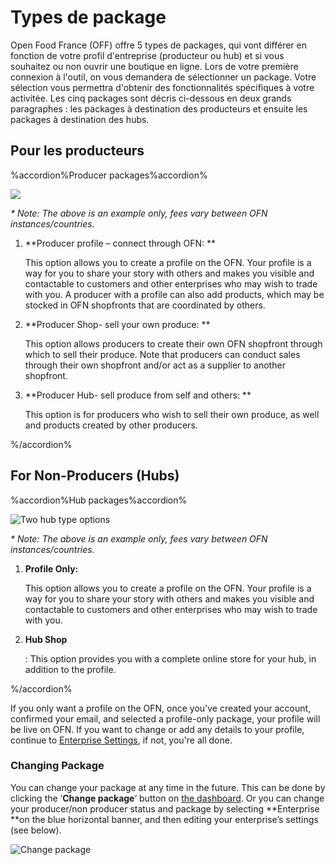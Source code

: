 # Types de package

Open Food France \(OFF\) offre 5 types de packages, qui vont différer en fonction de votre profil d'entreprise \(producteur ou hub\) et si vous souhaitez ou non ouvrir une boutique en ligne. Lors de votre première connexion à l'outil, on vous demandera de sélectionner un package. Votre sélection vous permettra d'obtenir des fonctionnalités spécifiques à votre activitée. Les cinq packages sont décris ci-dessous en deux grands paragraphes : les packages à destination des producteurs et ensuite les packages à destination des hubs.

## Pour les producteurs

%accordion%Producer packages%accordion%

![](https://openfoodnetwork.org/wp-content/uploads/2015/05/Three-producer-types.png)

_\* Note: The above is an example only, fees vary between OFN instances/countries._

1. **Producer profile – connect through OFN: **

   This option allows you to create a profile on the OFN. Your profile is a way for you to share your story with others and makes you visible and contactable to customers and other enterprises who may wish to trade with you. A producer with a profile can also add products, which may be stocked in OFN shopfronts that are coordinated by others.

2. **Producer Shop- sell your own produce: **

   This option allows producers to create their own OFN shopfront through which to sell their produce. Note that producers can conduct sales through their own shopfront and/or act as a supplier to another shopfront.

3. **Producer Hub- sell produce from self and others:  **

   This option is for producers who wish to sell their own produce, as well and products created by other producers.

%/accordion%

## For Non-Producers \(Hubs\)

%accordion%Hub packages%accordion%

![Two hub type options](https://openfoodnetwork.org/wp-content/uploads/2015/05/Two-hub-types.png)

_\* Note: The above is an example only, fees vary between OFN instances/countries._

1. **Profile Only:**

    This option allows you to create a profile on the OFN. Your profile is a way for you to share your story with others and makes you visible and contactable to customers and other enterprises who may wish to trade with you.

2. **Hub Shop**

   : This option provides you with a complete online store for your hub, in addition to the profile.

%/accordion%

If you only want a profile on the OFN, once you've created your account, confirmed your email, and selected a profile-only package, your profile will be live on OFN. If you want to change or add any details to your profile, continue to [Enterprise Settings](../fonctionnalites-avancees/votre-profil/), if not, you're all done.

### Changing Package

You can change your package at any time in the future. This can be done by clicking the ‘**Change package**‘ button on [the dashboard](tableau-de-bord.md). Or you can change your producer/non producer status and package by selecting **Enterprise **on the blue horizontal banner, and then editing your enterprise’s settings \(see below\).

![Change package](https://openfoodnetwork.org/wp-content/uploads/2015/05/Change-package.png)

